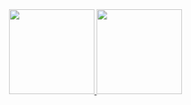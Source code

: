 
<div align="center">
  <a href="https://github.com/wilv83">
  <img height="150em" src="https://github-readme-stats.vercel.app/api?username=wilv83&show_icons=true&theme=dark&include_all_commits=true&count_private=true"/>
  <img height="150em" src="https://github-readme-stats.vercel.app/api/top-langs/?username=wilv83&layout=compact&langs_count=7&theme=dark"/>
</div>

<!--
**wilv83/wilv83** is a ✨ _special_ ✨ repository because its `README.md` (this file) appears on your GitHub profile.

Here are some ideas to get you started:

- 🔭 I’m currently working on ...
- 🌱 I’m currently learning ...
- 👯 I’m looking to collaborate on ...
- 🤔 I’m looking for help with ...
- 💬 Ask me about ...
- 📫 How to reach me: ...
- 😄 Pronouns: ...
- ⚡ Fun fact: ...
-->
